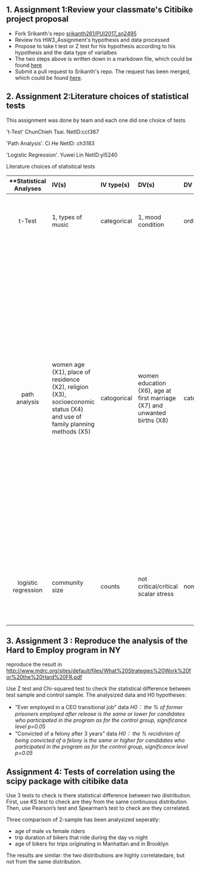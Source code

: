 ## 1. Assignment 1:Review your classmate's Citibike project proposal
- Fork Srikanth's repo [srikanth261/PUI2017_sn2495](https://github.com/srikanth261/PUI2017_sn2495)
- Review his HW3_Assignment's hypothesis and data processed
- Propose to take t test or Z test for his hypothesis according to his hypothesis and the data type of varialbes
- The two steps above is written down in a markdown file, which could be found [here](https://github.com/picniclin/PUI2017_sn2495/blob/master/HW3_sn2495/CitibikeReview_yl5240.md) 
- Submit a pull request to Srikanth's repo. The request has been merged, which could be found [here](https://github.com/srikanth261/PUI2017_sn2495/tree/master/HW3_sn2495).

## 2. Assignment 2:Literature choices of statistical tests

This assignment was done by team and each one did one choice of tests

't-Test' ChunChieh Tsai. NetID:cct367

'Path Analysis'. Ci He   NetID: ch3183

'Logistic Regression'. Yuwei Lin NetID:yl5240

Literature choices of statistical tests

| **Statistical Analyses	|  IV(s)  |  IV type(s) |  DV(s)  |  DV type(s)  |  Control Var | Control Var type  | Question to be answered | _H0_ | alpha | link to paper **| 
|:----------:|:----------|:------------|:-------------|:-------------|:------------------|:------------- |:----------------------------|:--------:|:-------:|:-----------|
t-Test	| 1, types of music | categorical | 1, mood condition | ordinary | 2,  lights, place | condition | Do participants who listening happy music are more creative than control group | Listen happy music groups divergent thinking <= control group | 0.05 | [Happy creativity: Listening to happy music facilitates divergent thinking](http://journals.plos.org/plosone/article?id=10.1371/journal.pone.0182210)
 path analysis |women age (X1), place of residence (X2), religion (X3), socioeconomic status (X4) and use of family planning methods (X5)|catogorical| women education (X6), age at first marriage (X7) and unwanted births (X8)|categorical|women whose most recent pregnancy occurred five years preceding the date of interview or women who were currently pregnant|catogorical |How women age (X1), place of residence (X2), religion (X3), socioeconomic status (X4) and use of family planning methods (X5) are directly or indirectly impact the DVs(women education (X6), age at first marriage (X7) and unwanted births (X8).Is there causal links between the socio-demographic variables ( women’s age, education, age at first marriage, religion, parity, residence, socioeconomic status, and use of family planning methods) and unwanted births in Bangladesh?|there is no causal correlation between the socio-demographic variables ( women’s age, education, age at first marriage, religion, parity, residence, socioeconomic status, and use of family planning methods) and unwanted births in Bangladesh|0.05|[Hierarchy of Correlates of Unwanted Births in Bangladesh: A Study through Path Analysis](http://journals.plos.org/plosone/article?id=10.1371/journal.pone.0164007)|
 logistic regression	| community size | counts | not critical/critical scalar stress| nominal | - | -| 	Could a predictive model of scalar stress be built to work when estimates of settlement population are available.| there is significant difference between what the model predicts and what the analyst observes in the data | 0.05 | [Modeling Group Size and Scalar Stress by Logistic Regression from an Archaeological Perspective](http://journals.plos.org/plosone/article?id=10.1371/journal.pone.0091510) |



## 3. Assignment 3 : Reproduce the analysis of the Hard to Employ program in NY

reproduce the result in http://www.mdrc.org/sites/default/files/What%20Strategies%20Work%20for%20the%20Hard%20FR.pdf

Use Z test and Chi-squared test to check the statistical difference between test sample and control sample.
The analysized data and H0 hypotheses:
- "Ever employed in a CEO transitional job" data
   *H0： the % of former prisoners employed after release is the same or lower for candidates who participated in the program as for the control group, significance level p=0.05*
- "Convicted of a felony after 3 years" data
   *H0： the % recidivism of  being convicted of a felony is the same or higher for candidates who participated in the program as for the control group, significance level p=0.05*

## Assignment 4: Tests of correlation using the scipy package with citibike data

Use 3 tests to check is there statistical difference between two distribution. 
First, use KS test to check are they from the same continuous distribution.
Then, use Pearson’s test and Spearman’s test to check are they correlated.

Three comparison of 2-sample has been analysized seperatly:
- age of male vs female riders
- trip duration of bikers that ride during the day vs night
- age of bikers for trips originating in Manhattan and in Brooklyn

The results are similar:
the two distributions are highly correlatedare, but not from the same distribution.
